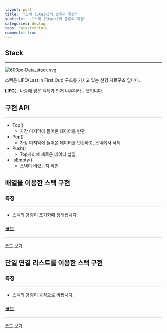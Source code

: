 ```yaml
---
layout: post
title:  "스택 (Stack)의 종류와 특징"
subtitle:   "스택 (Stack)의 종류와 특징"
categories: devlog
tags: datastructure
comments: true
---
```


## Stack

---

![600px-Data_stack svg](https://user-images.githubusercontent.com/10609257/57656464-58560780-7613-11e9-8f99-0089bde57d5f.png)

스택은 LIFO(Last In First Out) 구조를 가지고 있는 선형 자료구조 입니다.

**LIFO**는 나중에 넣은 객체가 먼저 나온다라는 뜻입니다.

## 구현 API

---

- Top()
  - 가장 마지막에 들어온 데이터를 반환
- Pop()
  - 가장 마지막에 들어온 데이터를 반환하고, 스택에서 삭제
- Push()
  - Top자리에 새로운 데이터 삽입
- IsEmpty()
  - 스택이 비었는지 확인

## 배열을 이용한 스택 구현

### 특징

---

- 스택의 용량이 초기화때 정해집니다.

### 코드

---

[코드 보기](https://gist.github.com/Youngchangoon/3703b2ee9d322e127aab34a2771085ab)

## 단일 연결 리스트를 이용한 스택 구현

### 특징

---

- 스택의 용량이 동적으로 바뀝니다.

### 코드

---

[코드 보기](https://gist.github.com/Youngchangoon/aa2688406f2005fb7e94d5f0be9cc7a0)